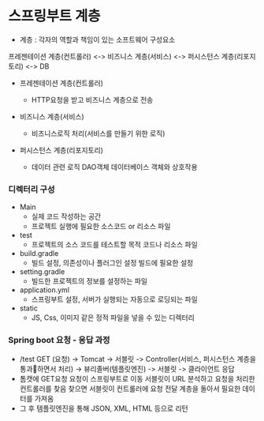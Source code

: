 # 스프링부트 계층
- 계층 : 각자의 역할과 책임이 있는 소프트웨어 구성요소

프레젠테이션 계층(컨트롤러) <-> 비즈니스 계층(서비스) <-> 퍼시스턴스 계층(리포지토리) <-> DB

- 프레젠테이션 계층(컨트롤러)
  - HTTP요청을 받고 비즈니스 계층으로 전송

- 비즈니스 계층(서비스)
  - 비즈니스로직 처리(서비스를 만들기 위한 로직)

- 퍼시스턴스 계층(리포지토리)
  - 데이터 관련 로직 DAO객체 데이터베이스 객체와  상호작용

### 디렉터리 구성
- Main
  - 실제 코드 작성하는 공간
  - 프로젝트 실행에 필요한 소스코드 or 리소스 파일
- test
  - 프로젝트의 소스 코드를 테스트할 목적 코드나 리소스 파일
- build.gradle
  - 빌드 설정, 의존성이나 플러그인 설정 빌드에 필요한 설정
- setting.gradle
  - 빌드한 프로젝트의 정보를 설정하는 파일
- application.yml
  - 스프링부트 설정, 서버가 실행되는 자동으로 로딩되는 파일
- static
  - JS, Css, 이미지 같은 정적 파일을 넣을 수 있는 디렉터리
 
### Spring boot 요청 - 응답 과정
- /test GET (요청) -> Tomcat -> 서블릿 -> Controller(서비스, 퍼시스턴스 계층을 통과하면서 처리) -> 뷰리졸버(템플릿엔진) -> 서블릿 -> 클라이언트 응답
- 톰캣에 GET요청 요청이 스프링부트로 이동 서블릿이 URL 분석하고 요청을 처리한 컨트롤러를 찾음 찾으면 서블릿이 컨트롤러에 요청 전달 계층을 돌아서 필요한 데이터를 가져옴
- 그 후 템플릿엔진을 통해 JSON, XML, HTML 등으로 리턴
